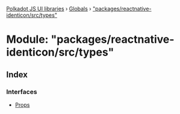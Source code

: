 [Polkadot JS UI libraries](../README.md) › [Globals](../globals.md) › ["packages/reactnative-identicon/src/types"](_packages_reactnative_identicon_src_types_.md)

# Module: "packages/reactnative-identicon/src/types"

## Index

### Interfaces

* [Props](../interfaces/_packages_reactnative_identicon_src_types_.props.md)
